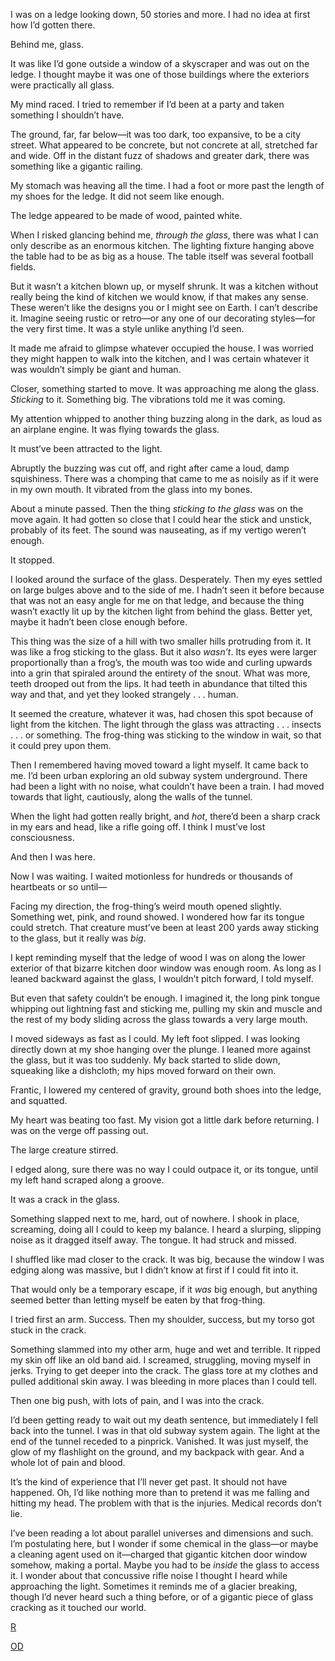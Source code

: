 I was on a ledge looking down, 50 stories and more. I had no idea at first how I’d gotten there.

Behind me, glass.

It was like I’d gone outside a window of a skyscraper and was out on the ledge. I thought maybe it was one of those buildings where the exteriors were practically all glass.

My mind raced. I tried to remember if I’d been at a party and taken something I shouldn’t have.

The ground, far, far below—it was too dark, too expansive, to be a city street. What appeared to be concrete, but not concrete at all, stretched far and wide. Off in the distant fuzz of shadows and greater dark, there was something like a gigantic railing.

My stomach was heaving all the time. I had a foot or more past the length of my shoes for the ledge. It did not seem like enough.

The ledge appeared to be made of wood, painted white.

When I risked glancing behind me, *through the glass*, there was what I can only describe as an enormous kitchen. The lighting fixture hanging above the table had to be as big as a house. The table itself was several football fields.

But it wasn’t a kitchen blown up, or myself shrunk. It was a kitchen without really being the kind of kitchen we would know, if that makes any sense. These weren’t like the designs you or I might see on Earth. I can’t describe it. Imagine seeing rustic or retro—or any one of our decorating styles—for the very first time. It was a style unlike anything I’d seen.

It made me afraid to glimpse whatever occupied the house. I was worried they might happen to walk into the kitchen, and I was certain whatever it was wouldn’t simply be giant and human.

Closer, something started to move. It was approaching me along the glass. *Sticking* to it. Something big. The vibrations told me it was coming.

My attention whipped to another thing buzzing along in the dark, as loud as an airplane engine. It was flying towards the glass.

It must’ve been attracted to the light.

Abruptly the buzzing was cut off, and right after came a loud, damp squishiness. There was a chomping that came to me as noisily as if it were in my own mouth. It vibrated from the glass into my bones.

About a minute passed. Then the thing *sticking to the glass* was on the move again. It had gotten so close that I could hear the stick and unstick, probably of its feet. The sound was nauseating, as if my vertigo weren’t enough.

It stopped.

I looked around the surface of the glass. Desperately. Then my eyes settled on large bulges above and to the side of me. I hadn’t seen it before because that was not an easy angle for me on that ledge, and because the thing wasn’t exactly lit up by the kitchen light from behind the glass. Better yet, maybe it hadn’t been close enough before.

This thing was the size of a hill with two smaller hills protruding from it. It was like a frog sticking to the glass. But it also *wasn’t*. Its eyes were larger proportionally than a frog’s, the mouth was too wide and curling upwards into a grin that spiraled around the entirety of the snout. What was more, teeth drooped out from the lips. It had teeth in abundance that tilted this way and that, and yet they looked strangely . . . human.

It seemed the creature, whatever it was, had chosen this spot because of light from the kitchen. The light through the glass was attracting . . . insects . . . or something. The frog-thing was sticking to the window in wait, so that it could prey upon them.

Then I remembered having moved toward a light myself. It came back to me. I’d been urban exploring an old subway system underground. There had been a light with no noise, what couldn’t have been a train. I had moved towards that light, cautiously, along the walls of the tunnel.

When the light had gotten really bright, and *hot*, there’d been a sharp crack in my ears and head, like a rifle going off. I think I must’ve lost consciousness.

And then I was here.

Now I was waiting. I waited motionless for hundreds or thousands of heartbeats or so until—

Facing my direction, the frog-thing’s weird mouth opened slightly. Something wet, pink, and round showed. I wondered how far its tongue could stretch. That creature must’ve been at least 200 yards away sticking to the glass, but it really was *big*.

I kept reminding myself that the ledge of wood I was on along the lower exterior of that bizarre kitchen door window was enough room. As long as I leaned backward against the glass, I wouldn’t pitch forward, I told myself.

But even that safety couldn’t be enough. I imagined it, the long pink tongue whipping out lightning fast and sticking me, pulling my skin and muscle and the rest of my body sliding across the glass towards a very large mouth.

I moved sideways as fast as I could. My left foot slipped. I was looking directly down at my shoe hanging over the plunge. I leaned more against the glass, but it was too suddenly. My back started to slide down, squeaking like a dishcloth; my hips moved forward on their own.

Frantic, I lowered my centered of gravity, ground both shoes into the ledge, and squatted.

My heart was beating too fast. My vision got a little dark before returning. I was on the verge off passing out.

The large creature stirred.

I edged along, sure there was no way I could outpace it, or its tongue, until my left hand scraped along a groove.

It was a crack in the glass.

Something slapped next to me, hard, out of nowhere. I shook in place, screaming, doing all I could to keep my balance. I heard a slurping, slipping noise as it dragged itself away. The tongue. It had struck and missed.

I shuffled like mad closer to the crack. It was big, because the window I was edging along was massive, but I didn’t know at first if I could fit into it.

That would only be a temporary escape, if it *was* big enough, but anything seemed better than letting myself be eaten by that frog-thing.

I tried first an arm. Success. Then my shoulder, success, but my torso got stuck in the crack.

Something slammed into my other arm, huge and wet and terrible. It ripped my skin off like an old band aid. I screamed, struggling, moving myself in jerks. Trying to get deeper into the crack. The glass tore at my clothes and pulled additional skin away. I was bleeding in more places than I could tell.

Then one big push, with lots of pain, and I was into the crack.

I’d been getting ready to wait out my death sentence, but immediately I fell back into the tunnel. I was in that old subway system again. The light at the end of the tunnel receded to a pinprick. Vanished. It was just myself, the glow of my flashlight on the ground, and my backpack with gear. And a whole lot of pain and blood.

It’s the kind of experience that I’ll never get past. It should not have happened. Oh, I’d like nothing more than to pretend it was me falling and hitting my head. The problem with that is the injuries. Medical records don’t lie.

I’ve been reading a lot about parallel universes and dimensions and such. I’m postulating here, but I wonder if some chemical in the glass—or maybe a cleaning agent used on it—charged that gigantic kitchen door window somehow, making a portal. Maybe you had to be *inside* the glass to access it. I wonder about that concussive rifle noise I thought I heard while approaching the light. Sometimes it reminds me of a glacier breaking, though I’d never heard such a thing before, or of a gigantic piece of glass cracking as it touched our world.

[R](https://www.reddit.com/r/Rick_the_Intern/)

[OD](https://www.reddit.com/r/Odd_directions/)